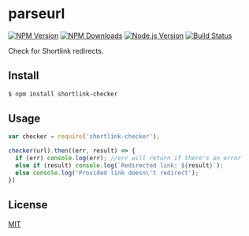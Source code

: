 # parseurl

[![NPM Version][npm-image]][npm-url]
[![NPM Downloads][downloads-image]][downloads-url]
[![Node.js Version][node-version-image]][node-version-url]
[![Build Status][travis-image]][travis-url]

Check for Shortlink redirects.

## Install

```bash
$ npm install shortlink-checker
```

## Usage

```js
var checker = require('shortlink-checker');

checker(url).then((err, result) => {
  if (err) console.log(err); //err will return if there's an error
  else if (result) console.log(`Redirected link: ${result}`);
  else console.log('Provided link doesn\'t redirect');
})
```

## License

  [MIT](LICENSE)

[npm-image]: https://img.shields.io/npm/v/shortlink-checker.svg
[npm-url]: https://npmjs.org/package/shortlink-checker
[node-version-image]: https://img.shields.io/node/v/shortlink-checker.svg
[node-version-url]: http://nodejs.org/download/
[travis-image]: https://img.shields.io/travis/aister/shortlink-checker/master.svg
[travis-url]: https://travis-ci.org/aister/shortlink-checker
[downloads-image]: https://img.shields.io/npm/dm/shortlink-checker.svg
[downloads-url]: https://npmjs.org/package/shortlink-checker
